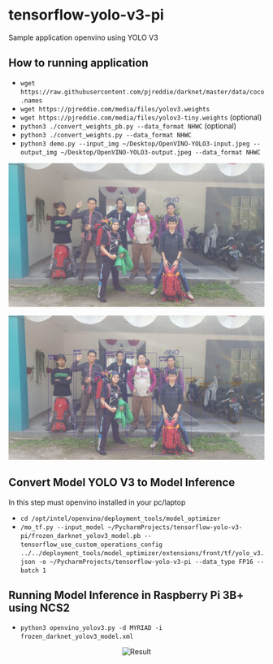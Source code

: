 # tensorflow-yolo-v3-pi
Sample application openvino using YOLO V3

## How to running application
* `wget https://raw.githubusercontent.com/pjreddie/darknet/master/data/coco.names`
* `wget https://pjreddie.com/media/files/yolov3.weights`
* `wget https://pjreddie.com/media/files/yolov3-tiny.weights` (optional)
* `python3 ./convert_weights_pb.py --data_format NHWC` (optional)
* `python3 ./convert_weights.py --data_format NHWC`
* `python3 demo.py --input_img ~/Desktop/OpenVINO-YOLO3-input.jpeg --output_img ~/Desktop/OpenVINO-YOLO3-output.jpeg --data_format NHWC`

<p align="center"><img src="OpenVINO-YOLO3-input.jpeg" alt="Input Image"/></p>

<p align="center"><img src="OpenVINO-YOLO3-output.jpeg" alt="Output Image"/></p>

## Convert Model YOLO V3 to Model Inference
In this step must openvino installed in your pc/laptop
* `cd /opt/intel/openvino/deployment_tools/model_optimizer`
* `/mo_tf.py --input_model ~/PycharmProjects/tensorflow-yolo-v3-pi/frozen_darknet_yolov3_model.pb --tensorflow_use_custom_operations_config ../../deployment_tools/model_optimizer/extensions/front/tf/yolo_v3.json -o ~/PycharmProjects/tensorflow-yolo-v3-pi --data_type FP16 --batch 1`

## Running Model Inference in Raspberry Pi 3B+ using NCS2
* `python3 openvino_yolov3.py -d MYRIAD -i frozen_darknet_yolov3_model.xml`

<p align="center"><img src="OpenVINO-YOLO3-video.gif" alt="Result"/></p>



